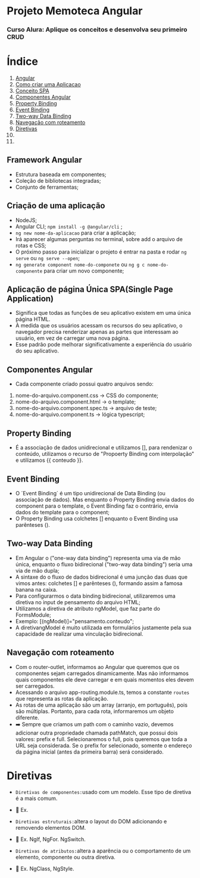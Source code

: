 # Projeto Memoteca Angular
### Curso Alura: Aplique os conceitos e desenvolva seu primeiro CRUD

# Índice

 1. [Angular](#angular)
 2. [Como criar uma Aplicacao](#aplicacao)
 3. [Conceito SPA](#spa)
 4. [Componentes Angular](#componentes)
 5. [Property Binding](#property-binding)
 6. [Event Binding](#event-binding)
 7. [Two-way Data Binding](#to-way-data-binding)
 8. [Navegação com roteamento](#router)
 9. [Diretivas](#diretivas)
 10. [](#)
 11. [](#)

<div id='angular'/> 

## Framework Angular

- Estrutura baseada em componentes;
- Coleção de bibliotecas integradas;
- Conjunto de ferramentas;

<div id='aplicacao'/> 

## Criação de uma aplicação

- NodeJS;
- Angular CLI; `npm install -g @angular/cli` ;
- `ng new nome-da-aplicacao` para criar a aplicação;
- Irá aparecer algumas perguntas no terminal, sobre add o arquivo de rotas e CSS;
- O próximo passo para inicializar o projeto é entrar na pasta e rodar `ng serve` ou `ng serve --open`; 
- `ng generate component nome-do-componete` ou `ng g c nome-do-componente` para criar um novo componente;


<div id='spa'/> 

## Aplicação de página Única SPA(Single Page Application)

- Significa que todas as funções de seu aplicativo existem em uma única página HTML. 
- À medida que os usuários acessam os recursos do seu aplicativo, o navegador precisa renderizar apenas as partes que interessam ao usuário, em vez de carregar uma nova página. 
- Esse padrão pode melhorar significativamente a experiência do usuário do seu aplicativo.


<div id='componentes'/> 

## Componentes Angular

- Cada componente criado possui  quatro arquivos sendo:
1. nome-do-arquivo.component.css -> CSS do componente;
2. nome-do-arquivo.component.html -> o template;
3. nome-do-arquivo.component.spec.ts -> arquivo de teste;
4. nome-do-arquivo.component.ts -> lógica typescript;

<div id="property-binding"/>

## Property Binding

- É a associação de dados unidirecional e utilizamos [], para rendenizar o conteúdo, utilizamos o recurso de "Propoerty Binding com interpolação" e utilizamos {{ conteudo }}.


<div id='event-binding'/> 

## Event Binding

- O ´Event Binding´ é um tipo unidirecional de Data Binding (ou associação de dados). Mas enquanto o Property Binding envia dados do component para o template, o Event Binding faz o contrário, envia dados do template para o component;
- O Property Binding usa colchetes [] enquanto o Event Binding usa parênteses ().


<div id='to-way-data-binding'/> 

## Two-way Data Binding

- Em Angular o ("one-way data binding") representa uma via de mão única, enquanto o fluxo bidirecional ("two-way data binding") seria uma via de mão dupla;
- A sintaxe do o fluxo de dados bidirecional é uma junção das duas que vimos antes: colchetes [] e parênteses (), formando assim a famosa banana na caixa.
- Para configurarmos o data binding bidirecional, utilizaremos uma diretiva no input de pensamento do arquivo HTML;
- Utilizamos a diretiva de atributo ngModel, que faz parte do FormsModule;
- Exemplo: [(ngModel)]="pensamento.conteudo";
- A diretivangModel é muito utilizada em formulários justamente pela sua capacidade de realizar uma vinculação bidirecional.


<div id='router'/>


## Navegação com roteamento

- Com o router-outlet, informamos ao Angular que queremos que os componentes sejam carregados dinamicamente. Mas não informamos quais componentes ele deve carregar e em quais momentos eles devem ser carregados.
- Acessando o arquivo app-routing.module.ts, temos a constante `routes` que representa as rotas da aplicação.
- As rotas de uma aplicação são um array (arranjo, em português), pois são múltiplas. Portanto, para cada rota, informaremos um objeto diferente.
- ➡️ Sempre que criamos um path com o caminho vazio, devemos adicionar outra propriedade chamada pathMatch, que possui dois valores: prefix e full. Selecionaremos o full, pois queremos que toda a URL seja considerada. Se o prefix for selecionado, somente o endereço da página inicial (antes da primeira barra) será considerado.


<div id='diretivas'/>


# Diretivas

- `Diretivas de componentes:`usado com um modelo. Esse tipo de diretiva é a mais comum.
- 📌 Ex. <app-listarPensamentos>

- `Diretivas estruturais:`altera o layout do DOM adicionando e removendo elementos DOM.
- 📌 Ex. NgIf, NgFor. NgSwitch.

- `Diretivas de atributos:`altera a aparência ou o comportamento de um elemento, componente ou outra diretiva.
- 📌 Ex. NgClass, NgStyle.